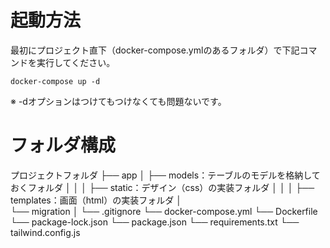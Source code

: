 # 起動方法
最初にプロジェクト直下（docker-compose.ymlのあるフォルダ）で下記コマンドを実行してください。

```
docker-compose up -d
```
※ -dオプションはつけてもつけなくても問題ないです。

# フォルダ構成


プロジェクトフォルダ
├── app
│    ├── models：テーブルのモデルを格納しておくフォルダ
│    │
│    ├── static：デザイン（css）の実装フォルダ
│    │
│    ├── templates：画面（html）の実装フォルダ
│  
└── migration
│
└── .gitignore
└── docker-compose.yml
└── Dockerfile
└── package-lock.json
└── package.json
└── requirements.txt
└── tailwind.config.js
